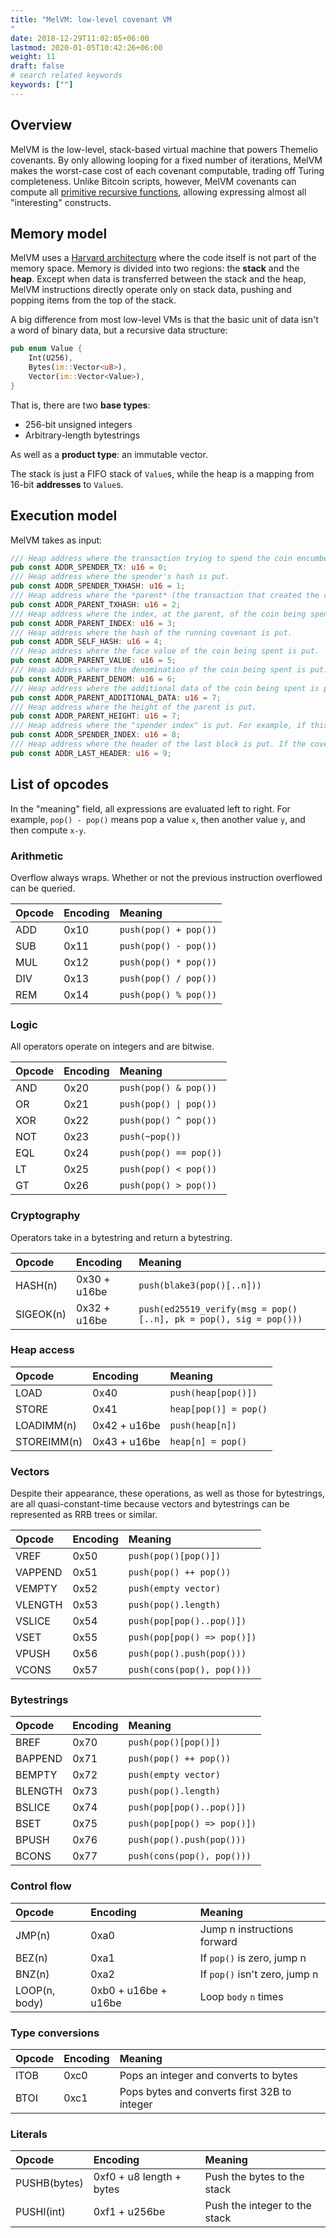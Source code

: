 ```yaml
---
title: "MelVM: low-level covenant VM
"
date: 2018-12-29T11:02:05+06:00
lastmod: 2020-01-05T10:42:26+06:00
weight: 11
draft: false
# search related keywords
keywords: [""]
---
```


## Overview

MelVM is the low-level, stack-based virtual machine that powers Themelio covenants. By only allowing looping for a fixed number of iterations, MelVM makes the worst-case cost of each covenant computable, trading off Turing completeness. Unlike Bitcoin scripts, however, MelVM covenants can compute all [primitive recursive functions](https://en.m.wikipedia.org/wiki/Primitive_recursive_function), allowing expressing almost all "interesting" constructs.

## Memory model

MelVM uses a [Harvard architecture](https://en.m.wikipedia.org/wiki/Harvard_architecture) where the code itself is not part of the memory space. Memory is divided into two regions: the **stack** and the **heap**. Except when data is transferred between the stack and the heap, MelVM instructions directly operate only on stack data, pushing and popping items from the top of the stack.

A big difference from most low-level VMs is that the basic unit of data isn't a word of binary data, but a recursive data structure:

```rust
pub enum Value {
    Int(U256),
    Bytes(im::Vector<u8>),
    Vector(im::Vector<Value>),
}

```

That is, there are two **base types**:

- 256-bit unsigned integers
- Arbitrary-length bytestrings

As well as a **product type**: an immutable vector.

The stack is just a FIFO stack of `Value`s, while the heap is a mapping from 16-bit **addresses** to `Value`s.

## Execution model

MelVM takes as input:

```rust
/// Heap address where the transaction trying to spend the coin encumbered by this covenant (spender) is put
pub const ADDR_SPENDER_TX: u16 = 0;
/// Heap address where the spender's hash is put.
pub const ADDR_SPENDER_TXHASH: u16 = 1;
/// Heap address where the *parent* (the transaction that created the coin now getting spent)'s hash is put
pub const ADDR_PARENT_TXHASH: u16 = 2;
/// Heap address where the index, at the parent, of the coin being spent is put. For example, if we are spending the third output of some transaction, `Heap[ADDR_PARENT_INDEX] = 2`.
pub const ADDR_PARENT_INDEX: u16 = 3;
/// Heap address where the hash of the running covenant is put.
pub const ADDR_SELF_HASH: u16 = 4;
/// Heap address where the face value of the coin being spent is put.
pub const ADDR_PARENT_VALUE: u16 = 5;
/// Heap address where the denomination of the coin being spent is put.
pub const ADDR_PARENT_DENOM: u16 = 6;
/// Heap address where the additional data of the coin being spent is put.
pub const ADDR_PARENT_ADDITIONAL_DATA: u16 = 7;
/// Heap address where the height of the parent is put.
pub const ADDR_PARENT_HEIGHT: u16 = 7;
/// Heap address where the "spender index" is put. For example, if this coin is spent as the first input of the spender, then `Heap[ADDR_SPENDER_INDEX] = 0`.
pub const ADDR_SPENDER_INDEX: u16 = 8;
/// Heap address where the header of the last block is put. If the covenant is being evaluated for a transaction in block N, this is the header of block N-1.
pub const ADDR_LAST_HEADER: u16 = 9;
```

## List of opcodes

In the "meaning" field, all expressions are evaluated left to right. For example, `pop() - pop()` means pop a value `x`, then another value `y`, and then compute `x-y`.

### Arithmetic

Overflow always wraps. Whether or not the previous instruction overflowed can be queried.

| Opcode | Encoding | Meaning               |
| :----- | :------- | :-------------------- |
| ADD    | 0x10     | `push(pop() + pop())` |
| SUB    | 0x11     | `push(pop() - pop())` |
| MUL    | 0x12     | `push(pop() * pop())` |
| DIV    | 0x13     | `push(pop() / pop())` |
| REM    | 0x14     | `push(pop() % pop())` |

### Logic

All operators operate on integers and are bitwise.

| Opcode | Encoding | Meaning                |
| :----- | :------- | :--------------------- |
| AND    | 0x20     | `push(pop() & pop())`  |
| OR     | 0x21     | `push(pop() \| pop())` |
| XOR    | 0x22     | `push(pop() ^ pop())`  |
| NOT    | 0x23     | `push(~pop())`         |
| EQL    | 0x24     | `push(pop() == pop())` |
| LT     | 0x25     | `push(pop() < pop())`  |
| GT     | 0x26     | `push(pop() > pop())`  |

### Cryptography

Operators take in a bytestring and return a bytestring.

| Opcode      | Encoding     | Meaning                                                           |
| :---------- | :----------- | :---------------------------------------------------------------- |
| HASH\(n\)   | 0x30 + u16be | `push(blake3(pop()[..n]))`                                        |
| SIGEOK\(n\) | 0x32 + u16be | `push(ed25519_verify(msg = pop()[..n], pk = pop(), sig = pop()))` |

### Heap access

| Opcode      | Encoding     | Meaning               |
| :---------- | :----------- | :-------------------- |
| LOAD        | 0x40         | `push(heap[pop()])`   |
| STORE       | 0x41         | `heap[pop()] = pop()` |
| LOADIMM(n)  | 0x42 + u16be | `push(heap[n])`       |
| STOREIMM(n) | 0x43 + u16be | `heap[n] = pop()`     |

### Vectors

Despite their appearance, these operations, as well as those for bytestrings, are all quasi-constant-time because vectors and bytestrings can be represented as RRB trees or similar.

| Opcode  | Encoding | Meaning                     |
| :------ | :------- | :-------------------------- |
| VREF    | 0x50     | `push(pop()[pop()])`        |
| VAPPEND | 0x51     | `push(pop() ++ pop())`      |
| VEMPTY  | 0x52     | `push(empty vector)`        |
| VLENGTH | 0x53     | `push(pop().length)`        |
| VSLICE  | 0x54     | `push(pop[pop()..pop()])`   |
| VSET    | 0x55     | `push(pop[pop() => pop()])` |
| VPUSH   | 0x56     | `push(pop().push(pop()))`   |
| VCONS   | 0x57     | `push(cons(pop(), pop()))`  |

### Bytestrings

| Opcode  | Encoding | Meaning                     |
| :------ | :------- | :-------------------------- |
| BREF    | 0x70     | `push(pop()[pop()])`        |
| BAPPEND | 0x71     | `push(pop() ++ pop())`      |
| BEMPTY  | 0x72     | `push(empty vector)`        |
| BLENGTH | 0x73     | `push(pop().length)`        |
| BSLICE  | 0x74     | `push(pop[pop()..pop()])`   |
| BSET    | 0x75     | `push(pop[pop() => pop()])` |
| BPUSH   | 0x76     | `push(pop().push(pop()))`   |
| BCONS   | 0x77     | `push(cons(pop(), pop()))`  |

### Control flow

| Opcode          | Encoding             | Meaning                       |
| :-------------- | :------------------- | :---------------------------- |
| JMP\(n\)        | 0xa0                 | Jump n instructions forward   |
| BEZ\(n\)        | 0xa1                 | If `pop()` is zero, jump n    |
| BNZ\(n\)        | 0xa2                 | If `pop()` isn't zero, jump n |
| LOOP\(n, body\) | 0xb0 + u16be + u16be | Loop `body` `n` times         |

### Type conversions

| Opcode | Encoding | Meaning                                      |
| :----- | :------- | :------------------------------------------- |
| ITOB   | 0xc0     | Pops an integer and converts to bytes        |
| BTOI   | 0xc1     | Pops bytes and converts first 32B to integer |

### Literals

| Opcode         | Encoding                 | Meaning                       |
| :------------- | :----------------------- | :---------------------------- |
| PUSHB\(bytes\) | 0xf0 + u8 length + bytes | Push the bytes to the stack   |
| PUSHI\(int\)   | 0xf1 + u256be            | Push the integer to the stack |
